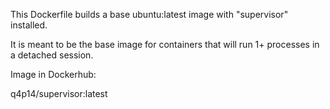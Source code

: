 This Dockerfile builds a base ubuntu:latest image with "supervisor" installed.

It is meant to be the base image for containers that will run 1+ processes in a detached session.

Image in Dockerhub:

q4p14/supervisor:latest
